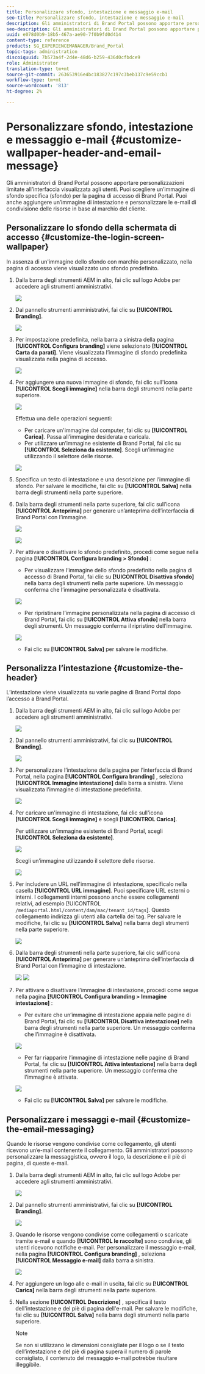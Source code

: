 ```yaml
---
title: Personalizzare sfondo, intestazione e messaggio e-mail
seo-title: Personalizzare sfondo, intestazione e messaggio e-mail
description: Gli amministratori di Brand Portal possono apportare personalizzazioni limitate all’interfaccia visualizzata agli utenti. Puoi scegliere un’immagine di sfondo specifica (sfondo) per la pagina di accesso di Brand Portal. Puoi anche aggiungere un’immagine di intestazione e personalizzare le e-mail di condivisione delle risorse in base al marchio del cliente.
seo-description: Gli amministratori di Brand Portal possono apportare personalizzazioni limitate all’interfaccia visualizzata agli utenti. Puoi scegliere un’immagine di sfondo specifica (sfondo) per la pagina di accesso di Brand Portal. Puoi anche aggiungere un’immagine di intestazione e personalizzare le e-mail di condivisione delle risorse in base al marchio del cliente.
uuid: e078d0b9-18b5-467a-ae90-7f0b9fd0d414
content-type: reference
products: SG_EXPERIENCEMANAGER/Brand_Portal
topic-tags: administration
discoiquuid: 7b573a4f-2d4e-48d6-b259-436d0cfbdce9
role: Administrator
translation-type: tm+mt
source-git-commit: 263653916e4bc183827c197c3beb137c9e59ccb1
workflow-type: tm+mt
source-wordcount: '813'
ht-degree: 2%

---
```



# Personalizzare sfondo, intestazione e messaggio e-mail {#customize-wallpaper-header-and-email-message}

Gli amministratori di Brand Portal possono apportare personalizzazioni limitate all’interfaccia visualizzata agli utenti. Puoi scegliere un’immagine di sfondo specifica (sfondo) per la pagina di accesso di Brand Portal. Puoi anche aggiungere un’immagine di intestazione e personalizzare le e-mail di condivisione delle risorse in base al marchio del cliente.

## Personalizzare lo sfondo della schermata di accesso {#customize-the-login-screen-wallpaper}

In assenza di un&#39;immagine dello sfondo con marchio personalizzato, nella pagina di accesso viene visualizzato uno sfondo predefinito.

1. Dalla barra degli strumenti AEM in alto, fai clic sul logo Adobe per accedere agli strumenti amministrativi.

   ![](assets/aemlogo.png)

1. Dal pannello strumenti amministrativi, fai clic su **[!UICONTROL Branding]**.


   ![](assets/admin-tools-panel-10.png)

1. Per impostazione predefinita, nella barra a sinistra della pagina **[!UICONTROL Configura branding]** viene selezionato **[!UICONTROL Carta da parati]**. Viene visualizzata l’immagine di sfondo predefinita visualizzata nella pagina di accesso.

   ![](assets/default_wallpaper.png)

1. Per aggiungere una nuova immagine di sfondo, fai clic sull&#39;icona **[!UICONTROL Scegli immagine]** nella barra degli strumenti nella parte superiore.

   ![](assets/choose_wallpaperimage.png)

   Effettua una delle operazioni seguenti:

   * Per caricare un&#39;immagine dal computer, fai clic su **[!UICONTROL Carica]**. Passa all’immagine desiderata e caricala.
   * Per utilizzare un’immagine esistente di Brand Portal, fai clic su **[!UICONTROL Seleziona da esistente]**. Scegli un’immagine utilizzando il selettore delle risorse.

   ![](assets/asset-picker.png)

1. Specifica un testo di intestazione e una descrizione per l’immagine di sfondo. Per salvare le modifiche, fai clic su **[!UICONTROL Salva]** nella barra degli strumenti nella parte superiore.

1. Dalla barra degli strumenti nella parte superiore, fai clic sull’icona **[!UICONTROL Anteprima]** per generare un’anteprima dell’interfaccia di Brand Portal con l’immagine.

   ![](assets/chlimage_1.png)

   ![](assets/custom-wallpaper-preview.png)

1. Per attivare o disattivare lo sfondo predefinito, procedi come segue nella pagina **[!UICONTROL Configura branding > Sfondo]** :

   * Per visualizzare l’immagine dello sfondo predefinito nella pagina di accesso di Brand Portal, fai clic su **[!UICONTROL Disattiva sfondo]** nella barra degli strumenti nella parte superiore. Un messaggio conferma che l’immagine personalizzata è disattivata.

   ![](assets/chlimage_1-1.png)

   * Per ripristinare l’immagine personalizzata nella pagina di accesso di Brand Portal, fai clic su **[!UICONTROL Attiva sfondo]** nella barra degli strumenti. Un messaggio conferma il ripristino dell’immagine.

   ![](assets/chlimage_1-2.png)

   * Fai clic su **[!UICONTROL Salva]** per salvare le modifiche.



## Personalizza l’intestazione {#customize-the-header}

L’intestazione viene visualizzata su varie pagine di Brand Portal dopo l’accesso a Brand Portal.

1. Dalla barra degli strumenti AEM in alto, fai clic sul logo Adobe per accedere agli strumenti amministrativi.

   ![](assets/aemlogo.png)

1. Dal pannello strumenti amministrativi, fai clic su **[!UICONTROL Branding]**.

   ![](assets/admin-tools-panel-11.png)

1. Per personalizzare l’intestazione della pagina per l’interfaccia di Brand Portal, nella pagina **[!UICONTROL Configura branding]** , seleziona **[!UICONTROL Immagine intestazione]** dalla barra a sinistra. Viene visualizzata l’immagine di intestazione predefinita.

   ![](assets/default-header.png)

1. Per caricare un&#39;immagine di intestazione, fai clic sull&#39;icona **[!UICONTROL Scegli immagine]** e scegli **[!UICONTROL Carica]**.

   Per utilizzare un’immagine esistente di Brand Portal, scegli **[!UICONTROL Seleziona da esistente]**.

   ![](assets/choose_wallpaperimage-1.png)

   Scegli un’immagine utilizzando il selettore delle risorse.

   ![](assets/asset-picker-header.png)

1. Per includere un URL nell&#39;immagine di intestazione, specificalo nella casella **[!UICONTROL URL immagine]**. Puoi specificare URL esterni o interni. I collegamenti interni possono anche essere collegamenti relativi, ad esempio
   [!UICONTROL `/mediaportal.html/content/dam/mac/tenant_id/tags`].
Questo collegamento indirizza gli utenti alla cartella dei tag.
Per salvare le modifiche, fai clic su **[!UICONTROL Salva]** nella barra degli strumenti nella parte superiore.

   ![](assets/configure_brandingheaderimageurl.png)

1. Dalla barra degli strumenti nella parte superiore, fai clic sull’icona **[!UICONTROL Anteprima]** per generare un’anteprima dell’interfaccia di Brand Portal con l’immagine di intestazione.

   ![](assets/chlimage_1-3.png)
   ![](assets/custom_header_preview.png)

1. Per attivare o disattivare l&#39;immagine di intestazione, procedi come segue nella pagina **[!UICONTROL Configura branding > Immagine intestazione]** :

   * Per evitare che un’immagine di intestazione appaia nelle pagine di Brand Portal, fai clic su **[!UICONTROL Disattiva intestazione]** nella barra degli strumenti nella parte superiore. Un messaggio conferma che l’immagine è disattivata.

   ![](assets/chlimage_1-4.png)

   * Per far riapparire l’immagine di intestazione nelle pagine di Brand Portal, fai clic su **[!UICONTROL Attiva intestazione]** nella barra degli strumenti nella parte superiore. Un messaggio conferma che l’immagine è attivata.

   ![](assets/chlimage_1-5.png)

   * Fai clic su **[!UICONTROL Salva]** per salvare le modifiche.



## Personalizzare i messaggi e-mail {#customize-the-email-messaging}

Quando le risorse vengono condivise come collegamento, gli utenti ricevono un’e-mail contenente il collegamento. Gli amministratori possono personalizzare la messaggistica, ovvero il logo, la descrizione e il piè di pagina, di queste e-mail.

1. Dalla barra degli strumenti AEM in alto, fai clic sul logo Adobe per accedere agli strumenti amministrativi.

   ![](assets/aemlogo.png)

1. Dal pannello strumenti amministrativi, fai clic su **[!UICONTROL Branding]**.

   ![](assets/admin-tools-panel-12.png)

1. Quando le risorse vengono condivise come collegamenti o scaricate tramite e-mail e quando **[!UICONTROL le raccolte]** sono condivise, gli utenti ricevono notifiche e-mail. Per personalizzare il messaggio e-mail, nella pagina **[!UICONTROL Configura branding]** , seleziona **[!UICONTROL Messaggio e-mail]** dalla barra a sinistra.

   ![](assets/configure-branding-page-email.png)

1. Per aggiungere un logo alle e-mail in uscita, fai clic su **[!UICONTROL Carica]** nella barra degli strumenti nella parte superiore.

1. Nella sezione **[!UICONTROL Descrizione]** , specifica il testo dell&#39;intestazione e del piè di pagina dell&#39;e-mail. Per salvare le modifiche, fai clic su **[!UICONTROL Salva]** nella barra degli strumenti nella parte superiore.

   >[!NOTE]
   >
   >Se non si utilizzano le dimensioni consigliate per il logo o se il testo dell’intestazione e del piè di pagina supera il numero di parole consigliato, il contenuto del messaggio e-mail potrebbe risultare illeggibile.
